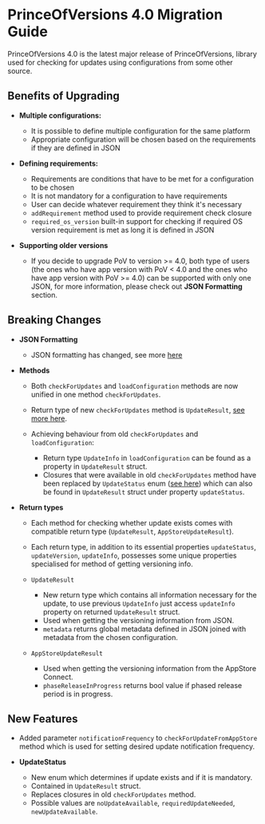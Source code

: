 # PrinceOfVersions 4.0 Migration Guide

PrinceOfVersions 4.0 is the latest major release of PrinceOfVersions, library used for checking for updates using configurations from some other source.

## Benefits of Upgrading

* **Multiple configurations:**

  * It is possible to define multiple configuration for the same platform
  * Appropriate configuration will be chosen based on the requirements if they are defined in JSON


* **Defining requirements:**

  * Requirements are conditions that have to be met for a configuration to be chosen
  * It is not mandatory for a configuration to have requirements
  * User can decide whatever requirement they think it's necessary
  * `addRequirement` method used to provide requirement check closure
  * `required_os_version` built-in support for checking if required OS version requirement is met as long it is defined in JSON


* **Supporting older versions**

  * If you decide to upgrade PoV to version >= 4.0, both type of users (the ones who have app version with PoV < 4.0 and the ones who have app version with PoV >= 4.0) can be supported with only one JSON, for more information, please check out **JSON Formatting** section.

## Breaking Changes

* **JSON Formatting**

  * JSON formatting has changed, see more [here](JSON.md)


* **Methods**

  * Both `checkForUpdates` and `loadConfiguration` methods are now unified in one method `checkForUpdates`.
  * Return type of new `checkForUpdates` method is `UpdateResult`, [see more here](#Return%20types).

  * Achieving behaviour from old `checkForUpdates` and `loadConfiguration`:

    * Return type `UpdateInfo` in `loadConfiguration` can be found as a property in `UpdateResult` struct.
    * Closures that were available in old `checkForUpdates` method have been replaced by `UpdateStatus` enum ([see here](#New%20Features)) which can also be found in `UpdateResult` struct under property `updateStatus`.


* **Return types**

  * Each method for checking whether update exists comes with compatible return type (`UpdateResult`, `AppStoreUpdateResult`).
  * Each return type, in addition to its essential properties `updateStatus`, `updateVersion`, `updateInfo`, possesses some unique properties specialised for method of getting versioning info.

  * `UpdateResult`

    * New return type which contains all information necessary for the update, to use previous `UpdateInfo` just access `updateInfo` property on returned `UpdateResult` struct.
    * Used when getting the versioning information from JSON.
    * `metadata` returns global metadata defined in JSON joined with metadata from the chosen configuration.

  * `AppStoreUpdateResult`

    * Used when getting the versioning information from the AppStore Connect.
    * `phaseReleaseInProgress` returns bool value if phased release period is in progress.


## New Features

* Added parameter `notificationFrequency` to `checkForUpdateFromAppStore` method which is used for setting desired update notification frequency.


* **UpdateStatus**

  * New enum which determines if update exists and if it is mandatory.
  * Contained in `UpdateResult` struct.
  * Replaces closures in old `checkForUpdates` method.
  * Possible values are `noUpdateAvailable`, `requiredUpdateNeeded`, `newUpdateAvailable`.
